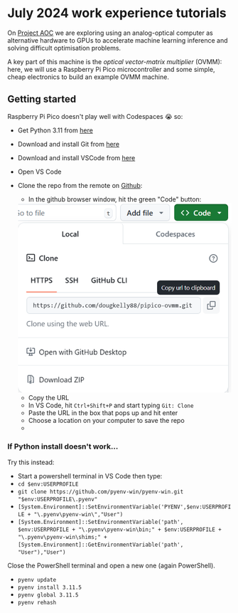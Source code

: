 
# July 2024 work experience tutorials

On [Project AOC](https://www.microsoft.com/en-us/research/project/aim/) we are exploring using an analog-optical computer as alternative hardware to GPUs to accelerate machine learning inference and solving difficult optimisation problems. 


A key part of this machine is the *optical vector-matrix multiplier* (OVMM): here, we will use a Raspberry Pi Pico microcontroller and some simple, cheap electronics to build an example OVMM machine. 

## Getting started
Raspberry Pi Pico doesn't play well with Codespaces 😭 so:
* Get Python 3.11 from [here](https://apps.microsoft.com/detail/9nrwmjp3717k?hl=en-us&gl=GB)
* Download and install Git from [here](https://git-scm.com/download/win)
* Download and install VSCode from [here](https://code.visualstudio.com/Download)
* Open VS Code
* Clone the repo from the remote on [Github](https://github.com/dougkelly88/pipico-ovmm):
    
    * In the github browser window, hit the green "Code" button:

    <img src="readme_screenshot1.png" alt="screenshot 1" class="img"/>

    * Copy the URL
    * In VS Code, hit `Ctrl+Shift+P` and start typing `Git: Clone`
    * Paste the URL in the box that pops up and hit enter
    * Choose a location on your computer to save the repo
    * 


### If Python install doesn't work...
Try this instead:
* Start a powershell terminal in VS Code then type: 
* `cd $env:USERPROFILE` 
* `git clone https://github.com/pyenv-win/pyenv-win.git "$env:USERPROFILE\.pyenv"`
* `[System.Environment]::SetEnvironmentVariable('PYENV',$env:USERPROFILE + "\.pyenv\pyenv-win\","User")`
* `[System.Environment]::SetEnvironmentVariable('path', $env:USERPROFILE + "\.pyenv\pyenv-win\bin;" + $env:USERPROFILE + "\.pyenv\pyenv-win\shims;" + [System.Environment]::GetEnvironmentVariable('path', "User"),"User")`

Close the PowerShell terminal and open a new one (again PowerShell).

* `pyenv update`
* `pyenv install 3.11.5`
* `pyenv global 3.11.5`
* `pyenv rehash`


